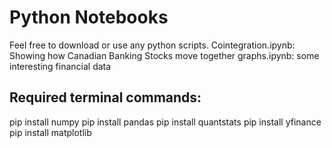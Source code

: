 # Python Notebooks
Feel free to download or use any python scripts.
Cointegration.ipynb: Showing how Canadian Banking Stocks move together
graphs.ipynb: some interesting financial data
## Required terminal commands:
pip install numpy
pip install pandas
pip install quantstats
pip install yfinance
pip install matplotlib